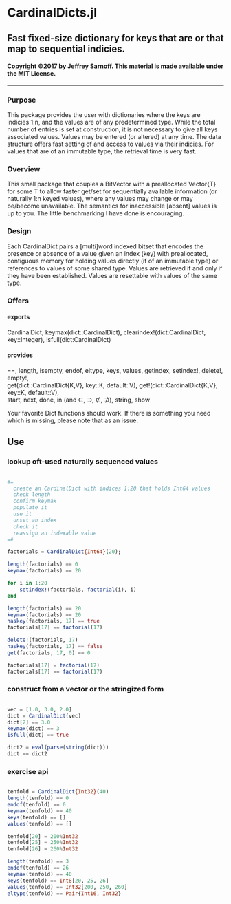 # CardinalDicts.jl
## Fast fixed-size dictionary for keys that are or that map to sequential indicies. 

#### Copyright &copy;2017 by Jeffrey Sarnoff.  This material is made available under the MIT License.
----------------------------------------------------------------


### Purpose
This package provides the user with dictionaries where the keys are indicies 1:n, and the values are of any predetermined type.  While the total number of entries is set at construction, it is not necessary to give all keys associated values.  Values may be entered (or altered) at any time.  The data structure offers fast setting of and access to values via their indicies.  For values that are of an immutable type, the retrieval time is very fast.

### Overview
This small package that couples a BitVector with a preallocated Vector{T} for some T to allow faster get/set for sequentially available information (or naturally 1:n keyed values), where any values may change or may be/become unavailable.  The semantics for inaccessible [absent] values is up to you.  The little benchmarking I have done is encouraging.

### Design
Each CardinalDict pairs a [multi]word indexed bitset that encodes the presence or absence of a value given an index (key) with preallocated, contiguous memory for holding values directly (if of an immutable type) or references to values of some shared type.  Values are retrieved if and only if they have been established.  Values are resettable with values of the same type.

### Offers
#### exports
CardinalDict, keymax(dict::CardinalDict), clearindex!(dict:CardinalDict, key::Integer), isfull(dict:CardinalDict)   
#### provides
==, length, isempty, endof, eltype, keys, values, getindex, setindex!, delete!, empty!,    
get(dict::CardinalDict{K,V}, key::K, default::V), get!(dict::CardinalDict{K,V}, key::K, default::V),    
start, next, done, in (and ∈, ∋, ∉, ∌), string, show    


Your favorite Dict functions should work.  If there is something you need which is missing, please note that as an issue.    

## Use

### lookup oft-used naturally sequenced values
```julia

#=
  create an CardinalDict with indices 1:20 that holds Int64 values
  check length
  confirm keymax
  populate it
  use it
  unset an index
  check it
  reassign an indexable value
=#

factorials = CardinalDict{Int64}(20);

length(factorials) == 0
keymax(factorials) == 20

for i in 1:20
    setindex!(factorials, factorial(i), i)
end

length(factorials) == 20
keymax(factorials) == 20
haskey(factorials, 17) == true
factorials[17] == factorial(17)

delete!(factorials, 17)
haskey(factorials, 17) == false
get(factorials, 17, 0) == 0

factorials[17] = factorial(17)
factorials[17] == factorial(17)
```
### construct from a vector or the stringized form
```julia

vec = [1.0, 3.0, 2.0]
dict = CardinalDict(vec)
dict[2] == 3.0
keymax(dict) == 3
isfull(dict) == true

dict2 = eval(parse(string(dict)))
dict == dict2
```

### exercise api
```julia

tenfold = CardinalDict{Int32}(40)
length(tenfold) == 0
endof(tenfold) == 0
keymax(tenfold) == 40
keys(tenfold) == []
values(tenfold) == []

tenfold[20] = 200%Int32
tenfold[25] = 250%Int32
tenfold[26] = 260%Int32

length(tenfold) == 3
endof(tenfold) == 26
keymax(tenfold) == 40
keys(tenfold) == Int8[20, 25, 26]
values(tenfold) == Int32[200, 250, 260]
eltype(tenfold) == Pair{Int16, Int32}
```
